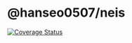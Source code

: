 # @hanseo0507/neis

[![Coverage Status](https://coveralls.io/repos/github/HanSeo0507/neis/badge.svg?branch=main)](https://coveralls.io/github/HanSeo0507/neis?branch=main)

